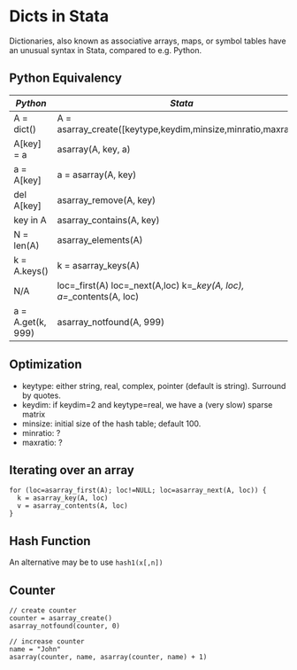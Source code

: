 # Dicts in Stata

Dictionaries, also known as associative arrays, maps, or symbol tables have an unusual syntax in Stata, compared to e.g. Python.

## Python Equivalency

| *Python*          | *Stata*                                                              |
|-------------------|----------------------------------------------------------------------|
| A = dict()        | A = asarray_create([keytype,keydim,minsize,minratio,maxratio])       |
| A[key] = a        | asarray(A, key, a)                                                   |
| a = A[key]        | a = asarray(A, key)                                                      |
| del A[key]        | asarray_remove(A, key)                                               |
| key in A          | asarray_contains(A, key)                                             |
| N = len(A)        | asarray_elements(A)                                                  |
| k = A.keys()      | k = asarray_keys(A)                                                  |
| N/A               | loc=_first(A) loc=_next(A,loc) k=*_key(A, loc), a=*_contents(A, loc) |
| a = A.get(k, 999) | asarray_notfound(A, 999)                                             |

## Optimization

- keytype: either string, real, complex, pointer (default is string). Surround by quotes.
- keydim: if keydim=2 and keytype=real, we have a (very slow) sparse matrix
- minsize: initial size of the hash table; default 100.
- minratio: ?
- maxratio: ?

## Iterating over an array

```mata
for (loc=asarray_first(A); loc!=NULL; loc=asarray_next(A, loc)) {
  k = asarray_key(A, loc)
  v = asarray_contents(A, loc)
}
```

## Hash Function

An alternative may be to use `hash1(x[,n])`

## Counter

```mata
// create counter
counter = asarray_create()
asarray_notfound(counter, 0)

// increase counter
name = "John"
asarray(counter, name, asarray(counter, name) + 1)
```
